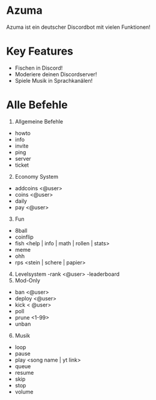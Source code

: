 # Azuma
Azuma ist ein deutscher Discordbot mit vielen Funktionen!

# Key Features
- Fischen in Discord!
- Moderiere deinen Discordserver!
- Spiele Musik in Sprachkanälen!

# Alle Befehle
1. Allgemeine Befehle
 - howto
 - info
 - invite
 - ping
 - server
 - ticket
2. Economy System
 - addcoins <@user> <amount>
 - coins <@user>
 - daily
 - pay <@user> <amount>
3. Fun
 - 8ball <question>
 - coinflip
 - fish <help | info | math | rollen | stats> 
 - meme
 - ohh
 - rps <stein | schere | papier>
4. Levelsystem
 -rank <@user>
 -leaderboard
5. Mod-Only
 - ban <@user>
 - deploy <@user> <common> <uncommon> <rare> <garbage>
 - kick < @user>
 - poll
 - prune <1-99>
 - unban <user id>
6. Musik
 - loop
 - pause
 - play <song name | yt link>
 - queue
 - resume
 - skip
 - stop
 - volume <number>
